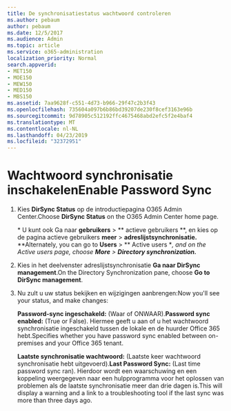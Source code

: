 ```yaml
---
title: De synchronisatiestatus wachtwoord controleren
ms.author: pebaum
author: pebaum
ms.date: 12/5/2017
ms.audience: Admin
ms.topic: article
ms.service: o365-administration
localization_priority: Normal
search.appverid:
- MET150
- MOE150
- MEW150
- MED150
- MBS150
ms.assetid: 7aa9628f-c551-4d73-b966-29f47c2b3f43
ms.openlocfilehash: 735604a097b6b86bd39207de230f8cef3163e96b
ms.sourcegitcommit: 9d78905c512192ffc4675468abd2efc5f2e4baf4
ms.translationtype: MT
ms.contentlocale: nl-NL
ms.lasthandoff: 04/23/2019
ms.locfileid: "32372951"
---
```

# <a name="enable-password-sync"></a><span data-ttu-id="5ea74-102">Wachtwoord synchronisatie inschakelen</span><span class="sxs-lookup"><span data-stu-id="5ea74-102">Enable Password Sync</span></span>

1.  <span data-ttu-id="5ea74-103">Kies **DirSync Status** op de introductiepagina O365 Admin Center.</span><span class="sxs-lookup"><span data-stu-id="5ea74-103">Choose **DirSync Status** on the O365 Admin Center home page.</span></span> 
    
     <span data-ttu-id="5ea74-104">\* U kunt ook Ga naar **gebruikers** \> \*\* actieve gebruikers \*\*, en kies op de pagina actieve gebruikers **meer** \> **adreslijstsynchronisatie.** \*</span><span class="sxs-lookup"><span data-stu-id="5ea74-104">\*Alternately, you can go to **Users** \> \*\* Active users \**, and on the Active users page, choose **More** \> **Directory synchronization.***</span></span> 
    
2. <span data-ttu-id="5ea74-105">Kies in het deelvenster adreslijstsynchronisatie **Ga naar DirSync management**.</span><span class="sxs-lookup"><span data-stu-id="5ea74-105">On the Directory Synchronization pane, choose **Go to DirSync management**.</span></span> 
    
3. <span data-ttu-id="5ea74-106">Nu zult u uw status bekijken en wijzigingen aanbrengen:</span><span class="sxs-lookup"><span data-stu-id="5ea74-106">Now you'll see your status, and make changes:</span></span>
    
    <span data-ttu-id="5ea74-107">**Password-sync ingeschakeld:** (Waar of ONWAAR).</span><span class="sxs-lookup"><span data-stu-id="5ea74-107">**Password sync enabled:** (True or False).</span></span> <span data-ttu-id="5ea74-108">Hiermee geeft u aan of u het wachtwoord synchronisatie ingeschakeld tussen de lokale en de huurder Office 365 hebt.</span><span class="sxs-lookup"><span data-stu-id="5ea74-108">Specifies whether you have password sync enabled between on-premises and your Office 365 tenant.</span></span> 
    
    <span data-ttu-id="5ea74-109">**Laatste synchronisatie wachtwoord:** (Laatste keer wachtwoord synchronisatie hebt uitgevoerd).</span><span class="sxs-lookup"><span data-stu-id="5ea74-109">**Last Password Sync:** (Last time password sync ran).</span></span> <span data-ttu-id="5ea74-110">Hierdoor wordt een waarschuwing en een koppeling weergegeven naar een hulpprogramma voor het oplossen van problemen als de laatste synchronisatie meer dan drie dagen is.</span><span class="sxs-lookup"><span data-stu-id="5ea74-110">This will display a warning and a link to a troubleshooting tool if the last sync was more than three days ago.</span></span> 
    

